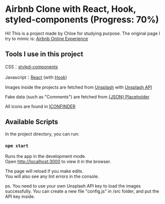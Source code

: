 # Airbnb Clone with React, Hook, styled-components (Progress: 70%)

Hi! This is a project made by Chloe for studying purpose. The original page I try to mimic is: [Airbnb Online Experience](https://www.airbnb.com/experiences/1729648)

## Tools I use in this project
CSS：[styled-components](https://styled-components.com)

Javascript：[React](https://reactjs.org) (with [Hook](https://reactjs.org/docs/hooks-intro.html))

Images inside the projects are fetched from [Unsplash](https://unsplash.com) with [Unsplash API](https://unsplash.com/developers)

Fake data (such as "Comments") are fetched from [{JSON} Placeholder](https://jsonplaceholder.typicode.com)

All icons are found in [ICONFINDER](https://www.iconfinder.com)

## Available Scripts
In the project directory, you can run:

### `npm start`

Runs the app in the development mode.\
Open [http://localhost:3000](http://localhost:3000) to view it in the browser.

The page will reload if you make edits.\
You will also see any lint errors in the console.

ps. You need to use your own Unsplash API key to load the images successfully. You can create a new file "config.js" in /src folder, and put the API key inside.
